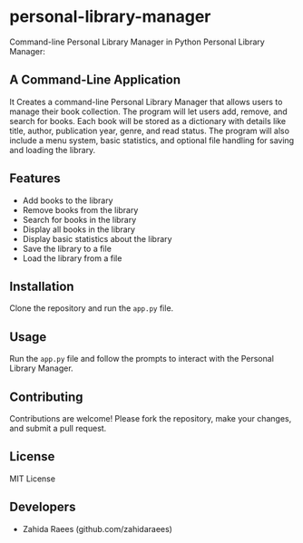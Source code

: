 # personal-library-manager
Command-line Personal Library Manager in Python 
Personal Library Manager: 

## A Command-Line Application

It Creates a command-line Personal Library Manager that allows users to manage their book collection. The program will let users add, remove, and search for books. Each book will be stored as a dictionary with details like title, author, publication year, genre, and read status. The program will also include a menu system, basic statistics, and optional file handling for saving and loading the library.

## Features

- Add books to the library
- Remove books from the library
- Search for books in the library
- Display all books in the library
- Display basic statistics about the library
- Save the library to a file
- Load the library from a file

## Installation

Clone the repository and run the `app.py` file.

## Usage

Run the `app.py` file and follow the prompts to interact with the Personal Library Manager.

## Contributing

Contributions are welcome! Please fork the repository, make your changes, and submit a pull request.

## License
MIT License

## Developers
- Zahida Raees (github.com/zahidaraees)


